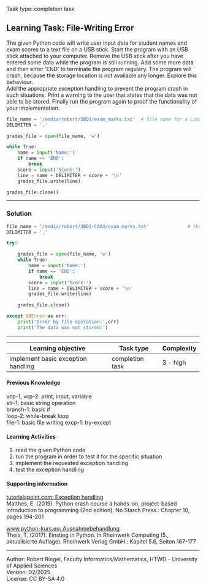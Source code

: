 Task type: completion task

## Learning Task: File-Writing Error

The given Python code will write user input data for student names and exam scores to a text file on a USB stick.
Start the program with an USB stick attached to your computer. Remove the USB stick after you have entered some data while the program is still running. Add some more data and then enter 'END' to terminate the program regulary. The program will crash, because the storage location is not available any longer. Explore this behaviour.  
Add the appropriate exception handling to prevent the program crash in such situations. Print a warning to the user that states that the data was not able to be stored. Finally run the program again to proof the functionality of your implementation.  

``` python
file_name = '/media/robert/3BD1/exam_marks.txt'  # file name for a Linux USB file
DELIMITER = ','

grades_file = open(file_name, 'w')    

while True:
	name = input('Name:')
	if name == 'END':
		break
	score = input('Score:')
	line = name + DELIMITER + score + '\n'
	grades_file.write(line)

grades_file.close()                    

```

---------------------------------------

### Solution

``` python
file_name = '/media/robert/3BD1-CAA4/exam_marks.txt'              # the file name
DELIMITER = ','

try:

	grades_file = open(file_name, 'w')     
	while True:
		name = input('Name:')
		if name == 'END':
			break
		score = input('Score:')
		line = name + DELIMITER + score + '\n'
		grades_file.write(line)

	grades_file.close()                   

except IOError as err:
	print('Error by file operation:',err)
	print('The data was not stored!')
```

---------------------------------------
| **Learning objective**                         | **Task type**   | **Complexity** |
| ---------------------------------------------- | --------------- | -------------- |
| implement basic exception handling             | completion task | 3 - high       |  

#### Previous Knowledge

vcp-1, vcp-2: print, input, variable  
str-1: basic string operation  
branch-1: basic if  
loop-2: while-break loop  
file-1: basic file writing
excp-1: try-except
  
#### Learning Activities

1) read the given Python code
2) run the program in order to test it for the specific situation
3) implement the requested exception handling
4) test the exception handling

#### Supporting information

[tutorialspoint.com: Exception handling](https://www.tutorialspoint.com/python/python_tryexcept_block.htm)  
Matthes, E. (2019). Python crash course a hands-on, project-based introduction to programming (2nd edition). No Starch Press.: Chapter 10, pages 194-201  

[www.python-kurs.eu: Ausnahmebehandlung](https://www.python-kurs.eu/python3_ausnahmebehandlung.php)  
Theis, T. (2017). Einstieg in Python. In Rheinwerk Computing (5., aktualisierte Auflage). Rheinwerk Verlag GmbH.: Kapitel 5.6, Seiten 167-177

---------------------------------------
Author: Robert Ringel, Faculty Informatics/Mathematics, HTWD – University of Applied Sciences  
Version: 02/2025  
License: CC BY-SA 4.0